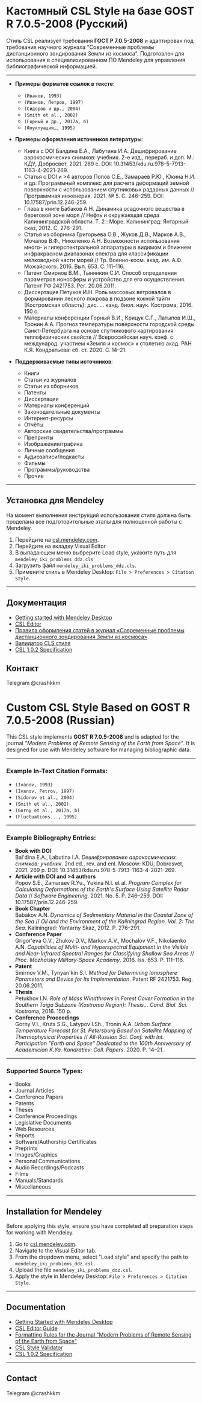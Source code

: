# Кастомный CSL Style на базе GOST R 7.0.5-2008 (Русский)

Стиль CSL реализует требования **ГОСТ Р 7.0.5-2008** и адаптирован под 
требования научного журнала "Современные проблемы дистанционного зондирования 
Земли из космоса". Подготовлен для использования в специализированном ПО 
Mendeley для управления библиографической информацией.

---

- **Примеры форматов ссылок в тексте**:  
  - `(Иванов, 1993)`  
  - `(Иванов, Петров, 1997)`  
  - `(Сидоров и др., 2004)`  
  - `(Smith et al., 2002)`  
  - `(Горный и др., 2017а, б)`  
  - `(Флуктуации…, 1995)`  


- **Примеры оформления источников литературы**:  
  - Книга с DOI
   Балдина Е.А., Лабутина И.А. Дешифрирование аэрокосмических снимков: учебник. 2-е изд., перераб. и доп. М.: КДУ, Добросвет, 2021. 269 с. DOI: 10.31453/kdu.ru.978-5-7913-1163-4-2021-269.
  - Статья с DOI и >4 авторов
   Попов С.Е., Замараев Р.Ю., Юкина Н.И. и др. Программный комплекс для расчета деформаций земной поверхности с использованием спутниковых радарных данных // Программная инженерия. 2021. № 5. С. 246–259. DOI: 10.17587/prin.12.246-259.
  - Глава в книге
   Бабаков А.Н. Динамика осадочного вещества в береговой зоне моря // Нефть и окружающая среда Калининградской области. T. 2 : Море. Калининград: Янтарный сказ, 2012. С. 276–291.
  - Статья из сборника
   Григорьева О.В., Жуков Д.В., Марков А.В., Мочалов В.Ф., Николенко А.Н. Возможности использования много- и гиперспектральной аппаратуры в видимом и ближнем инфракрасном диапазонах спектра для классификации мелководной части морей // Тр. Военно-косм. акад. им. А.Ф. Можайского. 2016. Вып. 653. С. 111–116.
  - Патент
   Смирнов В.М., Тынянкин С.И. Способ определения параметров ионосферы и устройство для его осуществления. Патент РФ 2421753. Рег. 20.06.2011.
  - Диссертация
   Петухов И.Н. Роль массовых ветровалов в формировании лесного покрова в подзоне южной тайги (Костромская область): дис. … канд. биол. наук. Кострома, 2016. 150 с.
  - Материалы конференции
   Горный В.И., Крицук С.Г., Латыпов И.Ш., Тронин А.А. Прогноз температуры поверхности городской среды Санкт-Петербурга на основе спутникового картирования теплофизических свойств // Всероссийская науч. конф. с международ. участием «Земля и космос» к столетию акад. РАН К.Я. Кондратьева: сб. ст. 2020. С. 14–21.


- **Поддерживаемые типы источников**:  
  - Книги
  - Статьи из журналов
  - Статьи из сборников
  - Патенты 
  - Диссертации 
  - Материалы конференций
  - Законодательные документы
  - Интернет-ресурсы
  - Отчёты
  - Авторские свидетельства/программы
  - Препринты
  - Изображения/графика
  - Личные сообщения
  - Аудиозаписи/подкасты
  - Фильмы
  - Программы/руководства
  - Прочие

---

## Установка для Mendeley
На момент выполнения инструкций использования стиля должна быть проделана все
подготовительные этапы для полноценной работы с Mendeley.

1. Перейдите на [csl.mendeley.com](https://csl.mendeley.com/).
2. Перейдите на вкладку Visual Editor
3. В выпадающем меню выбрерите Load style, укажите путь для 
`mendeley_iki_problems_ddz.cls`
4. Загрузить файл `mendeley_iki_problems_ddz.cls`.
5. Примените стиль в Mendeley Desktop: `File > Preferences > Citation Style`.

---

## Документация
  - [Getting started with Mendeley Desktop](https://www.mendeley.com/guides/desktop/)
  - [CSL Editor](https://www.mendeley.com/guides/csl-editor/)
  - [Правила оформления статей в журнал «Современные проблемы дистанционного зондирования Земли из космоса»](https://docs.yandex.ru/docs/view?url=ya-browser%3A%2F%2F4DT1uXEPRrJRXlUFoewruNdUTadW4NoJPLWcKsr3N0j6PwQf7osHYE6dPhJsWb2LOvv4fLencElwxfXjTcHPK5UP3h7gsGTT1ohyol8t1TY8zLHraTsFbkh0Dmp6QIxpbWrnVAIx3V2xgTuIhS6UYA%3D%3D%3Fsign%3DIMvVQxHcYsVD8JFtXyw3oMVgBtI3pSwMN4exxGr2P_4%3D&name=правила-оформления-2023.docx&nosw=1)
  - [Валидатор CLS стиля](https://validator.citationstyles.org/)
  - [CSL 1.0.2 Specification](https://docs.citationstyles.org/en/stable/specification.html)


## Контакт
Telegram @crashkkm




# Custom CSL Style Based on GOST R 7.0.5-2008 (Russian)

This CSL style implements **GOST R 7.0.5-2008** and is adapted for the journal *"Modern Problems of Remote Sensing of the Earth from Space"*. It is designed for use with Mendeley software for managing bibliographic data.

---

### **Example In-Text Citation Formats**:  
- `(Ivanov, 1993)`  
- `(Ivanov, Petrov, 1997)`  
- `(Sidorov et al., 2004)`  
- `(Smith et al., 2002)`  
- `(Gorny et al., 2017a, b)`  
- `(Fluctuations..., 1995)`  

---

### **Example Bibliography Entries**:  
- **Book with DOI**  
  Bal'dina E.A., Labutina I.A. *Deшифрирование аэрокосмических снимков: учебник*. 2nd ed., rev. and enl. Moscow: KDU, Dobrosvet, 2021. 269 p. DOI: 10.31453/kdu.ru.978-5-7913-1163-4-2021-269.
- **Article with DOI and >4 authors**  
  Popov S.E., Zamaraev R.Yu., Yukina N.I. et al. *Program Complex for Calculating Deformations of the Earth's Surface Using Satellite Radar Data* // *Software Engineering*. 2021. No. 5. P. 246–259. DOI: 10.17587/prin.12.246-259.
- **Book Chapter**  
  Babakov A.N. *Dynamics of Sedimentary Material in the Coastal Zone of the Sea* // *Oil and the Environment of the Kaliningrad Region. Vol. 2: The Sea*. Kaliningrad: Yantarny Skaz, 2012. P. 276–291.
- **Conference Paper**  
  Grigor'eva O.V., Zhukov D.V., Markov A.V., Mochalov V.F., Nikolaenko A.N. *Capabilities of Multi- and Hyperspectral Equipment in the Visible and Near-Infrared Spectral Ranges for Classifying Shallow Sea Areas* // *Proc. Mozhaisky Military-Space Academy*. 2016. Iss. 653. P. 111–116.
- **Patent**  
  Smirnov V.M., Tynyan'kin S.I. *Method for Determining Ionosphere Parameters and Device for Its Implementation*. Patent RF 2421753. Reg. 20.06.2011.
- **Thesis**  
  Petukhov I.N. *Role of Mass Windthrows in Forest Cover Formation in the Southern Taiga Subzone (Kostroma Region): Thesis... Cand. Biol. Sci.* Kostroma, 2016. 150 p.
- **Conference Proceedings**  
  Gorny V.I., Kruts S.G., Latypov I.Sh., Tronin A.A. *Urban Surface Temperature Forecast for St. Petersburg Based on Satellite Mapping of Thermophysical Properties* // *All-Russian Sci. Conf. with Int. Participation "Earth and Space" Dedicated to the 100th Anniversary of Academician K.Ya. Kondratiev: Coll. Papers*. 2020. P. 14–21.

---

### **Supported Source Types**:  
- Books  
- Journal Articles  
- Conference Papers  
- Patents  
- Theses  
- Conference Proceedings  
- Legislative Documents  
- Web Resources  
- Reports  
- Software/Authorship Certificates  
- Preprints  
- Images/Graphics  
- Personal Communications  
- Audio Recordings/Podcasts  
- Films  
- Manuals/Standards  
- Miscellaneous  

---

## Installation for Mendeley  
Before applying this style, ensure you have completed all preparation steps for working with Mendeley.

1. Go to [csl.mendeley.com](https://csl.mendeley.com/).
2. Navigate to the Visual Editor tab.
3. From the dropdown menu, select "Load style" and specify the path to `mendeley_iki_problems_ddz.csl`.
4. Upload the file `mendeley_iki_problems_ddz.csl`.
5. Apply the style in Mendeley Desktop: `File > Preferences > Citation Style`.

---

## Documentation  
- [Getting Started with Mendeley Desktop](https://www.mendeley.com/guides/desktop/)
- [CSL Editor Guide](https://www.mendeley.com/guides/csl-editor/)
- [Formatting Rules for the Journal "Modern Problems of Remote Sensing of the Earth from Space"](https://docs.yandex.ru/docs/view?url=ya-browser%3A%2F%2F4DT1uXEPRrJRXlUFoewruNdUTadW4NoJPLWcKsr3N0j6PwQf7osHYE6dPhJsWb2LOvv4fLencElwxfXjTcHPK5UP3h7gsGTT1ohyol8t1TY8zLHraTsFbkh0Dmp6QIxpbWrnVAIx3V2xgTuIhS6UYA%3D%3D%3Fsign%3DIMvVQxHcYsVD8JFtXyw3oMVgBtI3pSwMN4exxGr2P_4%3D&name=правила-оформления-2023.docx&nosw=1)
- [CSL Style Validator](https://validator.citationstyles.org/)
- [CSL 1.0.2 Specification](https://docs.citationstyles.org/en/stable/specification.html)

---

## Contact  
Telegram @crashkkm